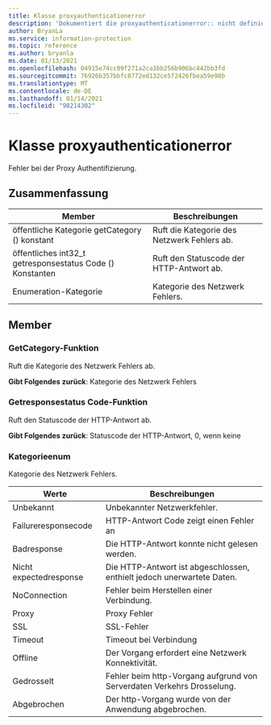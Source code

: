```yaml
---
title: Klasse proxyauthenticationerror
description: 'Dokumentiert die proxyauthenticationerror:: nicht definierte Klasse des Microsoft Information Protection (MIP) SDK.'
author: BryanLa
ms.service: information-protection
ms.topic: reference
ms.author: bryanla
ms.date: 01/13/2021
ms.openlocfilehash: 04915e74cc09f271a2ca3bb256b906bc442bb3fd
ms.sourcegitcommit: 76926b357bbfc8772ed132ce5f2426fbea59e98b
ms.translationtype: MT
ms.contentlocale: de-DE
ms.lasthandoff: 01/14/2021
ms.locfileid: "98214302"
---
```

# <a name="class-proxyauthenticationerror"></a>Klasse proxyauthenticationerror 
Fehler bei der Proxy Authentifizierung.
  
## <a name="summary"></a>Zusammenfassung
 Member                        | Beschreibungen                                
--------------------------------|---------------------------------------------
öffentliche Kategorie getCategory () konstant  |  Ruft die Kategorie des Netzwerk Fehlers ab.
öffentliches int32_t getresponsestatus Code () Konstanten  |  Ruft den Statuscode der HTTP-Antwort ab.
Enumeration-Kategorie  |  Kategorie des Netzwerk Fehlers.
  
## <a name="members"></a>Member
  
### <a name="getcategory-function"></a>GetCategory-Funktion
Ruft die Kategorie des Netzwerk Fehlers ab.

  
**Gibt Folgendes zurück**: Kategorie des Netzwerk Fehlers
  
### <a name="getresponsestatuscode-function"></a>Getresponsestatus Code-Funktion
Ruft den Statuscode der HTTP-Antwort ab.

  
**Gibt Folgendes zurück**: Statuscode der HTTP-Antwort, 0, wenn keine
  
### <a name="category-enum"></a>Kategorieenum

Kategorie des Netzwerk Fehlers.

 Werte                         | Beschreibungen                                
--------------------------------|---------------------------------------------
Unbekannt            | Unbekannter Netzwerkfehler.
Failureresponsecode            | HTTP-Antwort Code zeigt einen Fehler an
Badresponse            | Die HTTP-Antwort konnte nicht gelesen werden.
Nicht expectedresponse            | Die HTTP-Antwort ist abgeschlossen, enthielt jedoch unerwartete Daten.
NoConnection            | Fehler beim Herstellen einer Verbindung.
Proxy            | Proxy Fehler
SSL            | SSL-Fehler
Timeout            | Timeout bei Verbindung
Offline            | Der Vorgang erfordert eine Netzwerk Konnektivität.
Gedrosselt            | Fehler beim http-Vorgang aufgrund von Serverdaten Verkehrs Drosselung.
Abgebrochen            | Der http-Vorgang wurde von der Anwendung abgebrochen.
